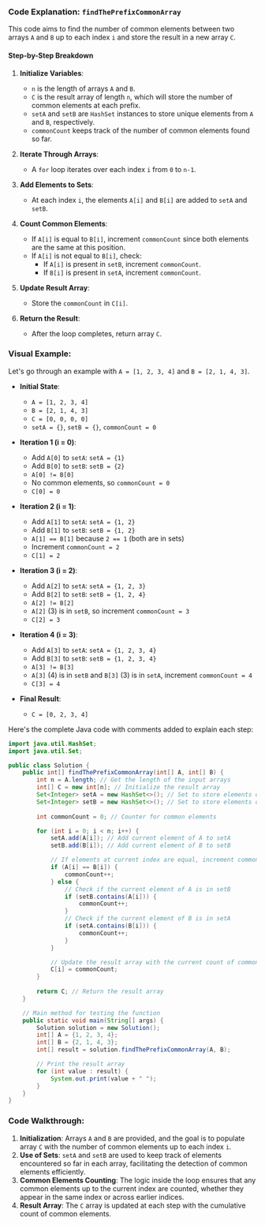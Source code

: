 ### Code Explanation: `findThePrefixCommonArray`

This code aims to find the number of common elements between two arrays `A` and `B` up to each index `i` and store the result in a new array `C`.

#### Step-by-Step Breakdown

1. **Initialize Variables**:
   - `n` is the length of arrays `A` and `B`.
   - `C` is the result array of length `n`, which will store the number of common elements at each prefix.
   - `setA` and `setB` are `HashSet` instances to store unique elements from `A` and `B`, respectively.
   - `commonCount` keeps track of the number of common elements found so far.

2. **Iterate Through Arrays**:
   - A `for` loop iterates over each index `i` from `0` to `n-1`.

3. **Add Elements to Sets**:
   - At each index `i`, the elements `A[i]` and `B[i]` are added to `setA` and `setB`.

4. **Count Common Elements**:
   - If `A[i]` is equal to `B[i]`, increment `commonCount` since both elements are the same at this position.
   - If `A[i]` is not equal to `B[i]`, check:
     - If `A[i]` is present in `setB`, increment `commonCount`.
     - If `B[i]` is present in `setA`, increment `commonCount`.

5. **Update Result Array**:
   - Store the `commonCount` in `C[i]`.

6. **Return the Result**:
   - After the loop completes, return array `C`.

### Visual Example:

Let's go through an example with `A = [1, 2, 3, 4]` and `B = [2, 1, 4, 3]`.

- **Initial State**:
  - `A = [1, 2, 3, 4]`
  - `B = [2, 1, 4, 3]`
  - `C = [0, 0, 0, 0]`
  - `setA = {}`, `setB = {}`, `commonCount = 0`

- **Iteration 1 (i = 0)**:
  - Add `A[0]` to `setA`: `setA = {1}`
  - Add `B[0]` to `setB`: `setB = {2}`
  - `A[0] != B[0]`
  - No common elements, so `commonCount = 0`
  - `C[0] = 0`

- **Iteration 2 (i = 1)**:
  - Add `A[1]` to `setA`: `setA = {1, 2}`
  - Add `B[1]` to `setB`: `setB = {1, 2}`
  - `A[1] == B[1]` because `2 == 1` (both are in sets)
  - Increment `commonCount = 2`
  - `C[1] = 2`

- **Iteration 3 (i = 2)**:
  - Add `A[2]` to `setA`: `setA = {1, 2, 3}`
  - Add `B[2]` to `setB`: `setB = {1, 2, 4}`
  - `A[2] != B[2]`
  - `A[2]` (3) is in `setB`, so increment `commonCount = 3`
  - `C[2] = 3`

- **Iteration 4 (i = 3)**:
  - Add `A[3]` to `setA`: `setA = {1, 2, 3, 4}`
  - Add `B[3]` to `setB`: `setB = {1, 2, 3, 4}`
  - `A[3] != B[3]`
  - `A[3]` (4) is in `setB` and `B[3]` (3) is in `setA`, increment `commonCount = 4`
  - `C[3] = 4`

- **Final Result**:
  - `C = [0, 2, 3, 4]`

Here's the complete Java code with comments added to explain each step:

```java
import java.util.HashSet;
import java.util.Set;

public class Solution {
    public int[] findThePrefixCommonArray(int[] A, int[] B) {
        int n = A.length; // Get the length of the input arrays
        int[] C = new int[n]; // Initialize the result array
        Set<Integer> setA = new HashSet<>(); // Set to store elements of A
        Set<Integer> setB = new HashSet<>(); // Set to store elements of B
        
        int commonCount = 0; // Counter for common elements

        for (int i = 0; i < n; i++) {
            setA.add(A[i]); // Add current element of A to setA
            setB.add(B[i]); // Add current element of B to setB

            // If elements at current index are equal, increment commonCount
            if (A[i] == B[i]) {
                commonCount++;
            } else {
                // Check if the current element of A is in setB
                if (setB.contains(A[i])) {
                    commonCount++;
                }
                // Check if the current element of B is in setA
                if (setA.contains(B[i])) {
                    commonCount++;
                }
            }

            // Update the result array with the current count of common elements
            C[i] = commonCount;
        }
        
        return C; // Return the result array
    }

    // Main method for testing the function
    public static void main(String[] args) {
        Solution solution = new Solution();
        int[] A = {1, 2, 3, 4};
        int[] B = {2, 1, 4, 3};
        int[] result = solution.findThePrefixCommonArray(A, B);

        // Print the result array
        for (int value : result) {
            System.out.print(value + " ");
        }
    }
}
```

### Code Walkthrough:
1. **Initialization**: Arrays `A` and `B` are provided, and the goal is to populate array `C` with the number of common elements up to each index `i`.
2. **Use of Sets**: `setA` and `setB` are used to keep track of elements encountered so far in each array, facilitating the detection of common elements efficiently.
3. **Common Elements Counting**: The logic inside the loop ensures that any common elements up to the current index are counted, whether they appear in the same index or across earlier indices.
4. **Result Array**: The `C` array is updated at each step with the cumulative count of common elements.


